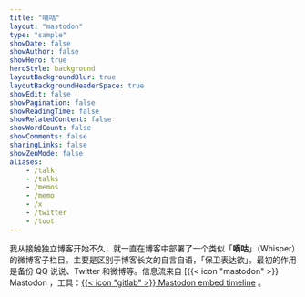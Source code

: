 ```yaml
---
title: "嘀咕"
layout: "mastodon"
type: "sample"
showDate: false
showAuthor: false
showHero: true
heroStyle: background
layoutBackgroundBlur: true
layoutBackgroundHeaderSpace: true
showEdit: false
showPagination: false
showReadingTime: false
showRelatedContent: false
showWordCount: false
showComments: false
sharingLinks: false
showZenMode: false
aliases:
    - /talk
    - /talks
    - /memos
    - /memo
    - /x
    - /twitter
    - /toot
---
```


我从接触独立博客开始不久，就一直在博客中部署了一个类似「**嘀咕**」（Whisper）的微博客子栏目。主要是区别于博客长文的自言自语，「保卫表达欲」。最初的作用是备份 QQ 说说、Twitter 和微博等。信息流来自 [{{< icon "mastodon" >}} Mastodon ，工具：[{{< icon "gitlab" >}} Mastodon embed timeline](https://gitlab.com/idotj/mastodon-embed-timeline) 。

